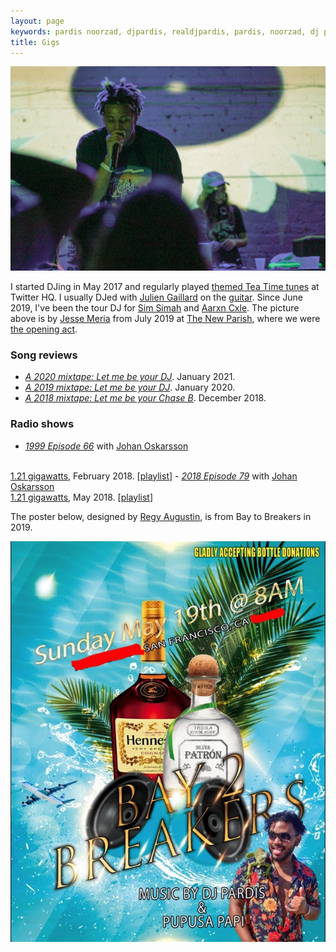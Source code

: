 ```yaml
---
layout: page
keywords: pardis noorzad, djpardis, realdjpardis, pardis, noorzad, dj pardis
title: Gigs
---
```


<img src="/files/pics/djing.jpg" alt="Sim Simah and Pardis Noorzad (aka DJ Pardis)" title="Sim Simah and Pardis Noorzad (aka DJ Pardis)">

I started DJing in May 2017 and regularly played <a href="https://vimeo.com/463652373" target="_blank">themed Tea Time tunes</a> at Twitter HQ. I usually DJed with <a href="https://www.linkedin.com/in/juliengaillard1/" target="_blank">Julien Gaillard</a> on the <a href="https://vimeo.com/463687716" target="_blank">guitar</a>. Since June 2019, I've been the tour DJ for <a href="https://soundcloud.com/ohsimsimah" target="_blank">Sim Simah</a> and <a href="https://music.apple.com/us/artist/aarxn-cxle/1453179768" target="_blank">Aarxn Cxle</a>. The picture above is by <a href="https://www.instagram.com/meria.agency/?hl=ne" target="_blank">Jesse Meria</a> from July 2019 at <a href="https://www.thenewparish.com/" target="_blank">The New Parish</a>, where we were <a href="https://www.thenewparish.com/e/camron-62022556135/" target="_blank">the opening act</a>.

### Song reviews

- <em><a href="https://djpardis.medium.com/a-2020-mixtape-20ffe4701c91" target="_blank">A 2020 mixtape: Let me be your DJ</a></em>. January 2021.
- <em><a href="https://medium.com/@djpardis/a-2019-mixtape-6a910e8b4771" target="_blank">A 2019 mixtape: Let me be your DJ</a></em>. January 2020.
- <em><a href="https://medium.com/@djpardis/a-2018-mixtape-fac340db5e11" target="_blank">A 2018 mixtape: Let me be your Chase B</a></em>. December 2018.

### Radio shows

- <em><a href="https://bff.fm/broadcasts/13188" target="_blank">1999 Episode 66</a></em> with <a href="https://twitter.com/skr" target="_blank">Johan Oskarsson</a>
<br>
<a href="https://bff.fm/shows/1-21-gigawatts" target="_blank">1.21 gigawatts</a>, February 2018. [<a href="https://music.apple.com/us/playlist/1-21-1999/pl.u-PDb44z4IJYqxXA">playlist</a>]
- <em><a href="https://bff.fm/broadcasts/14056" target="_blank">2018 Episode 79</a></em> with <a href="https://twitter.com/skr" target="_blank">Johan Oskarsson</a>
<br>
<a href="https://bff.fm/shows/1-21-gigawatts" target="_blank">1.21 gigawatts</a>, May 2018. [<a href="https://music.apple.com/us/playlist/1-21-first-four-months-2018/pl.u-leyllg6H918eAY" target="_blank">playlist</a>]

<!-- - <em>1999 Episode 66</em> with <a href="https://twitter.com/skr" target="_blank">Johan</a>
[<a href="https://bff.fm/broadcasts/13188" target="_blank">episode</a>, <a href="https://music.apple.com/us/playlist/1-21-1999/pl.u-PDb44z4IJYqxXA">playlist</a>, <a href="https://twitter.com/bff121gigawatts/status/967460717627453440" target="_blank">tweet</a>]
<br>
<a href="https://bff.fm/shows/1-21-gigawatts" target="_blank">1.21 gigawatts</a>, February 2018.
- <em>2018 Episode 79</em> with <a href="https://twitter.com/skr" target="_blank">Johan</a>
[<a href="https://bff.fm/broadcasts/14056" target="_blank">episode</a>, <a href="https://music.apple.com/us/playlist/1-21-first-four-months-2018/pl.u-leyllg6H918eAY" target="_blank">playlist</a>, <a href="https://twitter.com/bff121gigawatts/status/1000407112248250368">tweet</a>]
<br>
<a href="https://bff.fm/shows/1-21-gigawatts" target="_blank">1.21 gigawatts</a>, May 2018. -->

The poster below, designed by <a href="https://www.linkedin.com/in/regynald/" target="_blank">Regy Augustin</a>, is from Bay to Breakers in 2019.

<center>
<img src="/files/pics/poster.jpg" alt="Bay to Breakers with Regy and Andrew (aka Papusa Papi)" title="Bay to Breakers with Regy and Andrew (aka Papusa Papi)">
</center>

<!--
<img src="/files/pics/djing.jpg" alt="Sim Simah and Pardis Noorzad (aka DJ Pardis)" title="Sim Simah and Pardis Noorzad (aka DJ Pardis)"> -->
